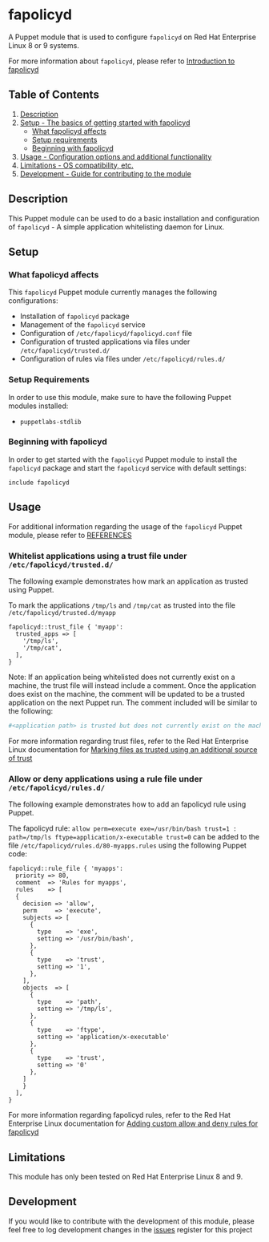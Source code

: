# fapolicyd

A Puppet module that is used to configure `fapolicyd` on Red Hat Enterprise Linux 8 or 9 systems.

For more information about `fapolicyd`, please refer to [Introduction to fapolicyd][1]

## Table of Contents

1. [Description](#description)
1. [Setup - The basics of getting started with fapolicyd](#setup)
    * [What fapolicyd affects](#what-fapolicyd-affects)
    * [Setup requirements](#setup-requirements)
    * [Beginning with fapolicyd](#beginning-with-fapolicyd)
1. [Usage - Configuration options and additional functionality](#usage)
1. [Limitations - OS compatibility, etc.](#limitations)
1. [Development - Guide for contributing to the module](#development)

## Description

This Puppet module can be used to do a basic installation and configuration of `fapolicyd` - A simple application whitelisting daemon for Linux.

## Setup

### What fapolicyd affects

This `fapolicyd` Puppet module currently manages the following configurations:

* Installation of `fapolicyd` package
* Management of the `fapolicyd` service
* Configuration of `/etc/fapolicyd/fapolicyd.conf` file
* Configuration of trusted applications via files under `/etc/fapolicyd/trusted.d/`
* Configuration of rules via files under `/etc/fapolicyd/rules.d/`

### Setup Requirements

In order to use this module, make sure to have the following Puppet modules installed:

* `puppetlabs-stdlib`

### Beginning with fapolicyd

In order to get started with the `fapolicyd` Puppet module to install the `fapolicyd` package and start the `fapolicyd` service with default settings:

```puppet
include fapolicyd
```

## Usage

For additional information regarding the usage of the `fapolicyd` Puppet module, please refer to [REFERENCES][2]

### Whitelist applications using a trust file under `/etc/fapolicyd/trusted.d/`

The following example demonstrates how mark an application as trusted using Puppet.

To mark the applications `/tmp/ls` and `/tmp/cat` as trusted into the file `/etc/fapolicyd/trusted.d/myapp`

```puppet
fapolicyd::trust_file { 'myapp':
  trusted_apps => [
    '/tmp/ls',
    '/tmp/cat',
  ],
}
```

Note: If an application being whitelisted does not currently exist on a machine, the trust file will instead include a comment.  Once the application does exist on the machine, the comment will be updated to be a trusted application on the next Puppet run.  The comment included will be similar to the following:

```bash
#<application path> is trusted but does not currently exist on the machine
```

For more information regarding trust files, refer to the Red Hat Enterprise Linux documentation for [Marking files as trusted using an additional source of trust][3]

### Allow or deny applications using a rule file under `/etc/fapolicyd/rules.d/`

The following example demonstrates how to add an fapolicyd rule using Puppet.

The fapolicyd rule: `allow perm=execute exe=/usr/bin/bash trust=1 : path=/tmp/ls ftype=application/x-executable trust=0` can be added to the file `/etc/fapolicyd/rules.d/80-myapps.rules` using the following Puppet code:

```puppet
fapolicyd::rule_file { 'myapps':
  priority => 80,
  comment  => 'Rules for myapps',
  rules    => [
  {
    decision => 'allow',
    perm     => 'execute',
    subjects => [
      {
        type    => 'exe',
        setting => '/usr/bin/bash',
      },
      {
        type    => 'trust',
        setting => '1',
      },
    ],
    objects  => [
      {
        type    => 'path',
        setting => '/tmp/ls',
      },
      {
        type    => 'ftype',
        setting => 'application/x-executable'
      },
      {
        type    => 'trust',
        setting => '0'
      },
    ]
    }
  ],
}
```

For more information regarding fapolicyd rules, refer to the Red Hat Enterprise Linux documentation for [Adding custom allow and deny rules for fapolicyd][4]

## Limitations

This module has only been tested on Red Hat Enterprise Linux 8 and 9.

## Development

If you would like to contribute with the development of this module, please feel free to log development changes in the [issues][5] register for this project

[1]: https://access.redhat.com/documentation/en-us/red_hat_enterprise_linux/8/html/security_hardening/assembly_blocking-and-allowing-applications-using-fapolicyd_security-hardening#introduction-to-fapolicyd_assembly_blocking-and-allowing-applications-using-fapolicyd
[2]: https://forge.puppet.com/modules/jortencio/fapolicyd/reference
[3]: https://access.redhat.com/documentation/en-us/red_hat_enterprise_linux/8/html/security_hardening/assembly_blocking-and-allowing-applications-using-fapolicyd_security-hardening#marking-files-as-trusted-using-an-additional-source-of-trust_assembly_blocking-and-allowing-applications-using-fapolicyd
[4]: https://access.redhat.com/documentation/en-us/red_hat_enterprise_linux/8/html/security_hardening/assembly_blocking-and-allowing-applications-using-fapolicyd_security-hardening#proc_adding-custom-allow-and-deny-rules-for-fapolicyd_assembly_blocking-and-allowing-applications-using-fapolicyd
[5]: https://github.com/jortencio/fapolicyd/issues
